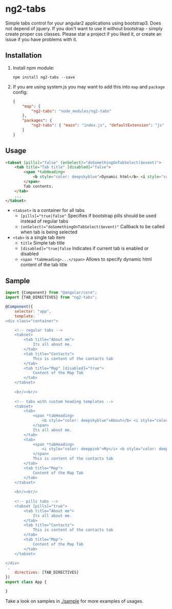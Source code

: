 # ng2-tabs

Simple tabs control for your angular2 applications using bootstrap3. Does not depend of jquery.
If you don't want to use it without bootstrap - simply create proper css classes. 
Please star a project if you liked it, or create an issue if you have problems with it.

## Installation

1. Install npm module:
    
    `npm install ng2-tabs --save`

2. If you are using system.js you may want to add this into `map` and `package` config:
    
    ```json
    {
        "map": {
            "ng2-tabs": "node_modules/ng2-tabs"
        },
        "packages": {
            "ng2-tabs": { "main": "index.js", "defaultExtension": "js" }
        }
    }
    ```

## Usage

```html
<tabset [pills]="false" (onSelect)="doSomethingOnTabSelect($event)">
    <tab title="Tab title" [disabled]="false">
        <span *tabHeading>
            <b style="color: deepskyblue">Dynamic html</b> <i style="color: deeppink">tab heading</i>
        </span>
        Tab contents.
    </tab>
    ...
</tabset>
```

* `<tabset>` is a container for all tabs
    * `[pills]="true|false"` Specifies if bootstrap pills should be used instead of regular tabs
    * `(onSelect)="doSomethingOnTabSelect($event)"` Callback to be called when tab is being selected
* `<tab>` is a single tab item
    * `title` Simple tab title
    * `[disabled]="true|false` Indicates if current tab is enabled or disabled
    * `<span *tabHeading>...</span>` Allows to specify dynamic html content of the tab title 

## Sample

```javascript
import {Component} from "@angular/core";
import {TAB_DIRECTIVES} from "ng2-tabs";

@Component({
    selector: "app",
    template: `
<div class="container">

    <!-- regular tabs -->
    <tabset>
        <tab title="About me">
            Its all about me.
        </tab>
        <tab title="Contacts">
            This is content of the contacts tab
        </tab>
        <tab title="Map" [disabled]="true">
            Content of the Map Tab
        </tab>
    </tabset>
    
    <br/><br/>
    
    <!-- tabs with custom heading templates -->
    <tabset>
        <tab>
            <span *tabHeading>
                <b style="color: deepskyblue">About</b> <i style="color: deeppink">me</i>
            </span>
            Its all about me.
        </tab>
        <tab>
            <span *tabHeading>
                <i style="color: deeppink">My</i> <b style="color: deepskyblue">contacts</b>
            </span>
            This is content of the contacts tab
        </tab>
        <tab title="Map">
            Content of the Map Tab
        </tab>
    </tabset>
    
    <br/><br/>
    
    <!-- pills tabs -->
    <tabset [pills]="true">
        <tab title="About me">
            Its all about me.
        </tab>
        <tab title="Contacts">
            This is content of the contacts tab
        </tab>
        <tab title="Map">
            Content of the Map Tab
        </tab>
    </tabset>

</div>
`,
    directives: [TAB_DIRECTIVES]
})
export class App {

}
```

Take a look on samples in [./sample](https://github.com/pleerock/ng2-tabs/tree/master/sample) for more examples of
usages.
